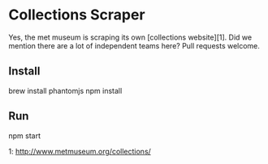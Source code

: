 Collections Scraper
===================

Yes, the met museum is scraping its own [collections website][1]. Did we mention there are a lot of independent teams here? Pull requests welcome.

Install
-------

  brew install phantomjs
  npm install

Run
---
  npm start

1: http://www.metmuseum.org/collections/
